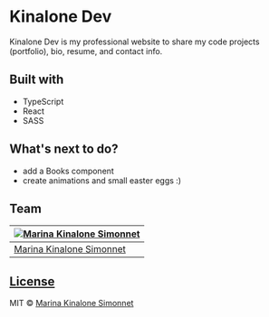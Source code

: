 # Kinalone Dev

Kinalone Dev is my professional website to share my code projects (portfolio), bio, resume, and contact info.

## Built with 
- TypeScript
- React
- SASS
## What's next to do?
- add a Books component
- create animations and small easter eggs :)

## Team

[![Marina Kinalone Simonnet](https://avatars.githubusercontent.com/u/63544936?v=3&s=144)](https://github.com/marinakinalone) |
---|
[Marina Kinalone Simonnet](https://github.com/marinakinalone) |

## [License](https://github.com/marinakinalone/kinalonedev/blob/main/LICENSE.txt)

MIT © [Marina Kinalone Simonnet](https://github.com/marinakinalone)
